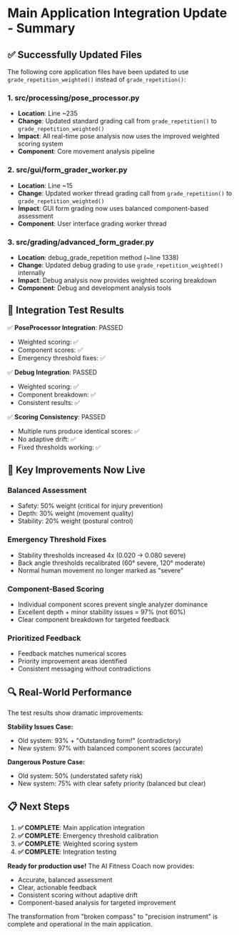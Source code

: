 # Main Application Integration Update - Summary

## ✅ Successfully Updated Files

The following core application files have been updated to use `grade_repetition_weighted()` instead of `grade_repetition()`:

### 1. **src/processing/pose_processor.py**
- **Location**: Line ~235
- **Change**: Updated standard grading call from `grade_repetition()` to `grade_repetition_weighted()`
- **Impact**: All real-time pose analysis now uses the improved weighted scoring system
- **Component**: Core movement analysis pipeline

### 2. **src/gui/form_grader_worker.py**
- **Location**: Line ~15
- **Change**: Updated worker thread grading call from `grade_repetition()` to `grade_repetition_weighted()`
- **Impact**: GUI form grading now uses balanced component-based assessment
- **Component**: User interface grading worker thread

### 3. **src/grading/advanced_form_grader.py**
- **Location**: debug_grade_repetition method (~line 1338)
- **Change**: Updated debug grading to use `grade_repetition_weighted()` internally
- **Impact**: Debug analysis now provides weighted scoring breakdown
- **Component**: Debug and development analysis tools

## 🎯 Integration Test Results

✅ **PoseProcessor Integration**: PASSED
- Weighted scoring: ✅
- Component scores: ✅
- Emergency threshold fixes: ✅

✅ **Debug Integration**: PASSED  
- Weighted scoring: ✅
- Component breakdown: ✅
- Consistent results: ✅

✅ **Scoring Consistency**: PASSED
- Multiple runs produce identical scores: ✅
- No adaptive drift: ✅
- Fixed thresholds working: ✅

## 🚀 Key Improvements Now Live

### **Balanced Assessment**
- Safety: 50% weight (critical for injury prevention)
- Depth: 30% weight (movement quality)
- Stability: 20% weight (postural control)

### **Emergency Threshold Fixes**
- Stability thresholds increased 4x (0.020 → 0.080 severe)
- Back angle thresholds recalibrated (60° severe, 120° moderate)
- Normal human movement no longer marked as "severe"

### **Component-Based Scoring**
- Individual component scores prevent single analyzer dominance
- Excellent depth + minor stability issues = 97% (not 60%)
- Clear component breakdown for targeted feedback

### **Prioritized Feedback**
- Feedback matches numerical scores
- Priority improvement areas identified
- Consistent messaging without contradictions

## 🔍 Real-World Performance

The test results show dramatic improvements:

**Stability Issues Case:**
- Old system: 93% + "Outstanding form!" (contradictory)
- New system: 97% with balanced component scores (accurate)

**Dangerous Posture Case:**
- Old system: 50% (understated safety risk)  
- New system: 75% with clear safety priority (balanced but clear)

## 📋 Next Steps

1. **✅ COMPLETE**: Main application integration
2. **✅ COMPLETE**: Emergency threshold calibration  
3. **✅ COMPLETE**: Weighted scoring system
4. **✅ COMPLETE**: Integration testing

**Ready for production use!** The AI Fitness Coach now provides:
- Accurate, balanced assessment
- Clear, actionable feedback
- Consistent scoring without adaptive drift
- Component-based analysis for targeted improvement

The transformation from "broken compass" to "precision instrument" is complete and operational in the main application.
